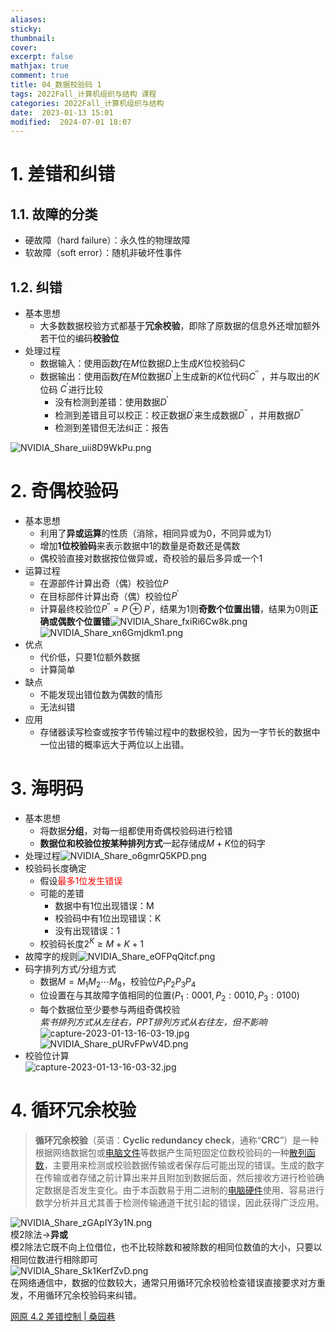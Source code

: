 ```yaml
---
aliases: 
sticky:
thumbnail:
cover: 
excerpt: false
mathjax: true
comment: true
title: 04_数据校验码 1
tags: 2022Fall_计算机组织与结构 课程
categories: 2022Fall_计算机组织与结构
date:  2023-01-13 15:01
modified:  2024-07-01 18:07
---
```


# 1. 差错和纠错

## 1.1. 故障的分类

- 硬故障（hard failure）：永久性的物理故障
- 软故障（soft error）：随机非破坏性事件

## 1.2. 纠错

- 基本思想
	- 大多数数据校验方式都基于**冗余校验**，即除了原数据的信息外还增加额外若干位的编码**校验位**
- 处理过程
	- 数据输入：使用函数$f$在$M$位数据$D$上生成$K$位校验码$C$
	- 数据输出：使用函数$f$在$M$位数据$D^{'}$上生成新的$K$位代码$C^{''}$ ，并与取出的$K$位码 $C^{'}$进行比较
		- 没有检测到差错：使用数据$D^{'}$
		- 检测到差错且可以校正：校正数据$D^{'}$来生成数据$D^{''}$ ，并用数据$D^{''}$
		- 检测到差错但无法纠正：报告  

![NVIDIA_Share_uii8D9WkPu.png](https://chillcharlie-img.oss-cn-hangzhou.aliyuncs.com/img/NVIDIA_Share_uii8D9WkPu.png)

# 2. 奇偶校验码

- 基本思想
	- 利用了**异或运算**的性质（消除，相同异或为0，不同异或为1）
	- 增加**1位校验码**来表示数据中1的数量是奇数还是偶数
	- 偶校验直接对数据按位做异或，奇校验的最后多异或一个1
- 运算过程
	- 在源部件计算出奇（偶）校验位$P$
	- 在目标部件计算出奇（偶）校验位$P^{'}$
	- 计算最终校验位$P^{''}=P\oplus P^{'}$，结果为1则**奇数个位置出错**，结果为0则**正确或偶数个位置错**![NVIDIA_Share_fxiRi6Cw8k.png](https://chillcharlie-img.oss-cn-hangzhou.aliyuncs.com/img/NVIDIA_Share_fxiRi6Cw8k.png)![NVIDIA_Share_xn6Gmjdkm1.png](https://chillcharlie-img.oss-cn-hangzhou.aliyuncs.com/img/NVIDIA_Share_xn6Gmjdkm1.png)
- 优点
	- 代价低，只要1位额外数据
	- 计算简单
- 缺点
	- 不能发现出错位数为偶数的情形
	- 无法纠错
- 应用
	- 存储器读写检查或按字节传输过程中的数据校验，因为一字节长的数据中一位出错的概率远大于两位以上出错。

# 3. 海明码

- 基本思想
	- 将数据**分组**，对每一组都使用奇偶校验码进行检错
	- **数据位和校验位按某种排列方式**一起存储成$M+K$位的码字
- 处理过程![NVIDIA_Share_o6gmrQ5KPD.png](https://chillcharlie-img.oss-cn-hangzhou.aliyuncs.com/img/NVIDIA_Share_o6gmrQ5KPD.png)
- 校验码长度确定
	- 假设<font color="#ff0000">最多1位发生错误</font>
	- 可能的差错
		- 数据中有1位出现错误：M
		- 校验码中有1位出现错误：K
		- 没有出现错误：1
	- 校验码长度$2^K\ge M+K+1$     
- 故障字的规则![NVIDIA_Share_eOFPqQitcf.png](https://chillcharlie-img.oss-cn-hangzhou.aliyuncs.com/img/NVIDIA_Share_eOFPqQitcf.png)
- 码字排列方式/分组方式
	- 数据$M=M_1 M_2\cdots M_8$，校验位$P_1 P_2 P_3 P_4$
	- 位设置在与其故障字值相同的位置($P_1 :0001,P_2:0010,P_3:0100$)
	- 每个数据位至少要参与两组奇偶校验  
*紫书排列方式从左往右，PPT排列方式从右往左，但不影响*  
![capture-2023-01-13-16-03-19.jpg](https://chillcharlie-img.oss-cn-hangzhou.aliyuncs.com/img/capture-2023-01-13-16-03-19.jpg)  
![NVIDIA_Share_pURvFPwV4D.png](https://chillcharlie-img.oss-cn-hangzhou.aliyuncs.com/img/NVIDIA_Share_pURvFPwV4D.png)
- 校验位计算  
![capture-2023-01-13-16-03-32.jpg](https://chillcharlie-img.oss-cn-hangzhou.aliyuncs.com/img/capture-2023-01-13-16-03-32.jpg)

# 4. 循环冗余校验

>**循环冗余校验**（英语：**Cyclic redundancy check**，通称“**CRC**”）是一种根据网络数据包或[电脑文件](https://zh.wikipedia.org/wiki/%E9%9B%BB%E8%85%A6%E6%AA%94%E6%A1%88 "电脑文件")等数据产生简短固定位数校验码的一种[散列函数](https://zh.wikipedia.org/wiki/%E6%95%A3%E5%88%97%E5%87%BD%E6%95%B8 "散列函数")，主要用来检测或校验数据传输或者保存后可能出现的错误。生成的数字在传输或者存储之前计算出来并且附加到数据后面，然后接收方进行检验确定数据是否发生变化。由于本函数易于用二进制的[电脑硬件](https://zh.wikipedia.org/wiki/%E7%94%B5%E8%84%91%E7%A1%AC%E4%BB%B6 "电脑硬件")使用、容易进行数学分析并且尤其善于检测传输通道干扰引起的错误，因此获得广泛应用。

![NVIDIA_Share_zGApIY3y1N.png](https://chillcharlie-img.oss-cn-hangzhou.aliyuncs.com/img/NVIDIA_Share_zGApIY3y1N.png)  
模2除法->**异或**  
模2除法它既不向上位借位，也不比较除数和被除数的相同位数值的大小，只要以相同位数进行相除即可  
![NVIDIA_Share_Sk1KerfZvD.png](https://chillcharlie-img.oss-cn-hangzhou.aliyuncs.com/img/NVIDIA_Share_Sk1KerfZvD.png)  
在网络通信中，数据的位数较大，通常只用循环冗余校验检查错误直接要求对方重发，不用循环冗余校验码来纠错。



[网原 4.2 差错控制 | 桑园巷](https://roro4ever.github.io/2019/12/01/%E7%BD%91%E5%8E%9F-4-2-%E5%B7%AE%E9%94%99%E6%8E%A7%E5%88%B6/%E7%BD%91%E5%8E%9F-4-2-%E5%B7%AE%E9%94%99%E6%8E%A7%E5%88%B6/)